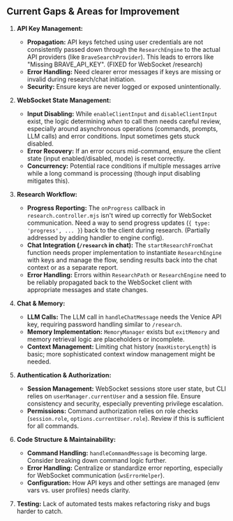 ## Current Gaps & Areas for Improvement

1.  **API Key Management:**
    *   **Propagation:** API keys fetched using user credentials are not consistently passed down through the `ResearchEngine` to the actual API providers (like `BraveSearchProvider`). This leads to errors like "Missing BRAVE_API_KEY". (FIXED for WebSocket /research)
    *   **Error Handling:** Need clearer error messages if keys are missing or invalid during research/chat initiation.
    *   **Security:** Ensure keys are never logged or exposed unintentionally.

2.  **WebSocket State Management:**
    *   **Input Disabling:** While `enableClientInput` and `disableClientInput` exist, the logic determining *when* to call them needs careful review, especially around asynchronous operations (commands, prompts, LLM calls) and error conditions. Input sometimes gets stuck disabled.
    *   **Error Recovery:** If an error occurs mid-command, ensure the client state (input enabled/disabled, mode) is reset correctly.
    *   **Concurrency:** Potential race conditions if multiple messages arrive while a long command is processing (though input disabling mitigates this).

3.  **Research Workflow:**
    *   **Progress Reporting:** The `onProgress` callback in `research.controller.mjs` isn't wired up correctly for WebSocket communication. Need a way to send progress updates (`{ type: 'progress', ... }`) back to the client during research. (Partially addressed by adding handler to engine config).
    *   **Chat Integration (`/research` in chat):** The `startResearchFromChat` function needs proper implementation to instantiate `ResearchEngine` with keys and manage the flow, sending results back into the chat context or as a separate report.
    *   **Error Handling:** Errors within `ResearchPath` or `ResearchEngine` need to be reliably propagated back to the WebSocket client with appropriate messages and state changes.

4.  **Chat & Memory:**
    *   **LLM Calls:** The LLM call in `handleChatMessage` needs the Venice API key, requiring password handling similar to `/research`.
    *   **Memory Implementation:** `MemoryManager` exists but `exitMemory` and memory retrieval logic are placeholders or incomplete.
    *   **Context Management:** Limiting chat history (`maxHistoryLength`) is basic; more sophisticated context window management might be needed.

5.  **Authentication & Authorization:**
    *   **Session Management:** WebSocket sessions store user state, but CLI relies on `userManager.currentUser` and a session file. Ensure consistency and security, especially preventing privilege escalation.
    *   **Permissions:** Command authorization relies on role checks (`session.role`, `options.currentUser.role`). Review if this is sufficient for all commands.

6.  **Code Structure & Maintainability:**
    *   **Command Handling:** `handleCommandMessage` is becoming large. Consider breaking down command logic further.
    *   **Error Handling:** Centralize or standardize error reporting, especially for WebSocket communication (`wsErrorHelper`).
    *   **Configuration:** How API keys and other settings are managed (env vars vs. user profiles) needs clarity.

7.  **Testing:** Lack of automated tests makes refactoring risky and bugs harder to catch.
